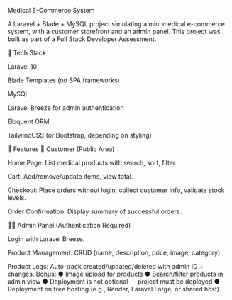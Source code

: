 Medical E-Commerce System

A Laravel + Blade + MySQL project simulating a mini medical e-commerce system, with a customer storefront and an admin panel.
This project was built as part of a Full Stack Developer Assessment.

🚀 Tech Stack

Laravel 10

Blade Templates (no SPA frameworks)

MySQL

Laravel Breeze for admin authentication

Eloquent ORM

TailwindCSS (or Bootstrap, depending on styling)

📂 Features
🛒 Customer (Public Area)

Home Page: List medical products with search, sort, filter.

Cart: Add/remove/update items, view total.

Checkout: Place orders without login, collect customer info, validate stock levels.

Order Confirmation: Display summary of successful orders.

👨‍💻 Admin Panel (Authentication Required)

Login with Laravel Breeze.

Product Management: CRUD (name, description, price, image, category).

Product Logs: Auto-track created/updated/deleted with admin ID + changes.
Bonus: 
 ●  Image upload for products 
 ●  Search/filter products in admin view 
 ●  Deployment is not optional — project must be deployed 
 ●  Deployment on free hosting (e.g., Render, Laravel Forge, or shared host)
